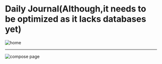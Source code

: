 # Daily Journal(Although,it needs to be optimized as it lacks databases yet)

![home](https://user-images.githubusercontent.com/116213566/236603481-b66a0c8f-ff7c-4e5f-a4db-eb5bc6c145c1.png)

<hr>


![compose page](https://user-images.githubusercontent.com/116213566/236603520-80531161-ba86-45a8-abe9-3684db6e3342.png)
